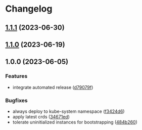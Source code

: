 # Changelog

## [1.1.1](https://github.com/kustomhippie/helm-controller/compare/v1.1.0...v1.1.1) (2023-06-30)

## [1.1.0](https://github.com/kustomhippie/helm-controller/compare/v1.0.0...v1.1.0) (2023-06-19)

## 1.0.0 (2023-06-05)


### Features

* integrate automated release ([d79079f](https://github.com/kustomhippie/helm-controller/commit/d79079f35dbdba5bdf7c1c866676366ecfbe806a))


### Bugfixes

* always deploy to kube-system namespace ([f3424d6](https://github.com/kustomhippie/helm-controller/commit/f3424d64c520c4ef94fa9ad3bb076d5329c0384c))
* apply latest crds ([34671ed](https://github.com/kustomhippie/helm-controller/commit/34671ed413c6f06e57d88e51936d44b77d4a9a99))
* tolerate uninitialized instances for bootstrapping ([484b260](https://github.com/kustomhippie/helm-controller/commit/484b260a8ba995cd1f09f3a5dfa030df893886d0))
